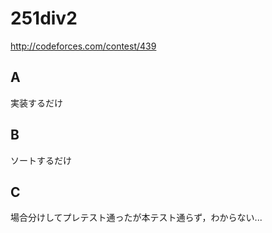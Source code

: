 # 251div2
http://codeforces.com/contest/439

## A
実装するだけ

## B
ソートするだけ

## C
場合分けしてプレテスト通ったが本テスト通らず，わからない...
